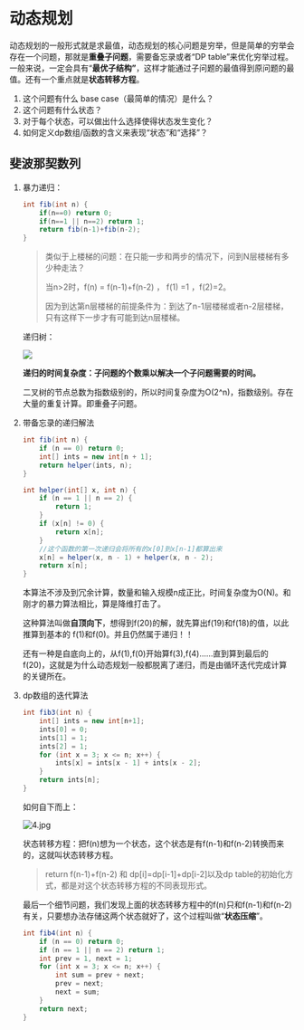 # 动态规划

动态规划的一般形式就是求最值，动态规划的核心问题是穷举，但是简单的穷举会存在一个问题，那就是**重叠子问题**，需要备忘录或者“DP table”来优化穷举过程。一般来说，一定会具有“**最优子结构”**，这样才能通过子问题的最值得到原问题的最值。还有一个重点就是**状态转移方程**。

1. 这个问题有什么 base case（最简单的情况）是什么？
2. 这个问题有什么状态？
3. 对于每个状态，可以做出什么选择使得状态发生变化？
4. 如何定义dp数组/函数的含义来表现“状态”和“选择”？

## 斐波那契数列

1. 暴力递归：

   ```java
   int fib(int n) {
       if(n==0) return 0;
       if(n==1 || n==2) return 1;
       return fib(n-1)+fib(n-2);
   }
   ```

   > 类似于上楼梯的问题：在只能一步和两步的情况下，问到N层楼梯有多少种走法？
   >
   > 当n>2时，f(n)  = f(n-1)+f(n-2) ， f(1) =1 ，f(2)=2。
   >
   > 因为到达第n层楼梯的前提条件为：到达了n-1层楼梯或者n-2层楼梯，只有这样下一步才有可能到达n层楼梯。

   递归树：

   ![](http://www.qxnekoo.cn:8888/images/2022/01/05/1.jpg)

   **递归的时间复杂度：子问题的个数乘以解决一个子问题需要的时间。**

   二叉树的节点总数为指数级别的，所以时间复杂度为O(2^n)，指数级别。存在大量的重复计算。即重叠子问题。

2. 带备忘录的递归解法

   ```java
   int fib(int n) {
       if (n == 0) return 0;
       int[] ints = new int[n + 1];
       return helper(ints, n);
   }
   
   int helper(int[] x, int n) {
       if (n == 1 || n == 2) {
           return 1;
       }
       if (x[n] != 0) {
           return x[n];
       }
       //这个函数的第一次递归会将所有的x[0]到x[n-1]都算出来
       x[n] = helper(x, n - 1) + helper(x, n - 2);
       return x[n];
   }
   ```

   本算法不涉及到冗余计算，数量和输入规模n成正比，时间复杂度为O(N)。和刚才的暴力算法相比，算是降维打击了。

   这种算法叫做**自顶向下**，想得到f(20)的解，就先算出f(19)和f(18)的值，以此推算到基本的 f(1)和f(0)。并且仍然属于递归！！

   还有一种是自底向上的，从f(1),f(0)开始算f(3),f(4)……直到算到最后的f(20)，这就是为什么动态规划一般都脱离了递归，而是由循环迭代完成计算的关键所在。

3. dp数组的迭代算法

   ```java
   int fib3(int n) {
       int[] ints = new int[n+1];
       ints[0] = 0;
       ints[1] = 1;
       ints[2] = 1;
       for (int x = 3; x <= n; x++) {
           ints[x] = ints[x - 1] + ints[x - 2];
       }
       return ints[n];
   }
   ```

   如何自下而上：

   ![4.jpg](http://www.qxnekoo.cn:8888/images/2022/01/05/4.jpg)

   状态转移方程：把f(n)想为一个状态，这个状态是有f(n-1)和f(n-2)转换而来的，这就叫状态转移方程。 

   > return f(n-1)+f(n-2) 和 dp[i]=dp[i-1]+dp[i-2]以及dp table的初始化方式，都是对这个状态转移方程的不同表现形式。

   最后一个细节问题，我们发现上面的状态转移方程中的f(n)只和f(n-1)和f(n-2)有关，只要想办法存储这两个状态就好了，这个过程叫做“**状态压缩**”。

   ```java
   int fib4(int n) {
       if (n == 0) return 0;
       if (n == 1 || n == 2) return 1;
       int prev = 1, next = 1;
       for (int x = 3; x <= n; x++) {
           int sum = prev + next;
           prev = next;
           next = sum;
       }
       return next;
   }
   ```

   


